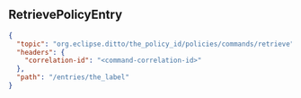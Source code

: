 ## RetrievePolicyEntry

```json
{
  "topic": "org.eclipse.ditto/the_policy_id/policies/commands/retrieve",
  "headers": {
    "correlation-id": "<command-correlation-id>"
  },
  "path": "/entries/the_label"
}
```
